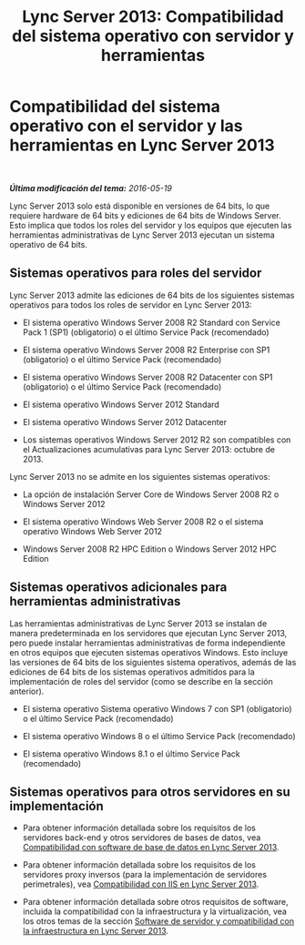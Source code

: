 ﻿---
title: "Lync Server 2013: Compatibilidad del sistema operativo con servidor y herramientas"
TOCTitle: Compatibilidad del sistema operativo con el servidor y las herramientas
ms:assetid: b65a0956-f90d-48d0-ac61-558e67339084
ms:mtpsurl: https://technet.microsoft.com/es-es/library/Gg412883(v=OCS.15)
ms:contentKeyID: 48276427
ms.date: 01/07/2017
mtps_version: v=OCS.15
ms.translationtype: HT
---

# Compatibilidad del sistema operativo con el servidor y las herramientas en Lync Server 2013

 

_**Última modificación del tema:** 2016-05-19_

Lync Server 2013 solo está disponible en versiones de 64 bits, lo que requiere hardware de 64 bits y ediciones de 64 bits de Windows Server. Esto implica que todos los roles del servidor y los equipos que ejecuten las herramientas administrativas de Lync Server 2013 ejecutan un sistema operativo de 64 bits.

## Sistemas operativos para roles del servidor

Lync Server 2013 admite las ediciones de 64 bits de los siguientes sistemas operativos para todos los roles de servidor en Lync Server 2013:

  - El sistema operativo Windows Server 2008 R2 Standard con Service Pack 1 (SP1) (obligatorio) o el último Service Pack (recomendado)

  - El sistema operativo Windows Server 2008 R2 Enterprise con SP1 (obligatorio) o el último Service Pack (recomendado)

  - El sistema operativo Windows Server 2008 R2 Datacenter con SP1 (obligatorio) o el último Service Pack (recomendado)

  - El sistema operativo Windows Server 2012 Standard

  - El sistema operativo Windows Server 2012 Datacenter

  - Los sistemas operativos Windows Server 2012 R2 son compatibles con el Actualizaciones acumulativas para Lync Server 2013: octubre de 2013.

Lync Server 2013 no se admite en los siguientes sistemas operativos:

  - La opción de instalación Server Core de Windows Server 2008 R2 o Windows Server 2012

  - El sistema operativo Windows Web Server 2008 R2 o el sistema operativo Windows Web Server 2012

  - Windows Server 2008 R2 HPC Edition o Windows Server 2012 HPC Edition

## Sistemas operativos adicionales para herramientas administrativas

Las herramientas administrativas de Lync Server 2013 se instalan de manera predeterminada en los servidores que ejecutan Lync Server 2013, pero puede instalar herramientas administrativas de forma independiente en otros equipos que ejecuten sistemas operativos Windows. Esto incluye las versiones de 64 bits de los siguientes sistema operativos, además de las ediciones de 64 bits de los sistemas operativos admitidos para la implementación de roles del servidor (como se describe en la sección anterior).

  - El sistema operativo Sistema operativo Windows 7 con SP1 (obligatorio) o el último Service Pack (recomendado)

  - El sistema operativo Windows 8 o el último Service Pack (recomendado)

  - El sistema operativo Windows 8.1 o el último Service Pack (recomendado)

## Sistemas operativos para otros servidores en su implementación

  - Para obtener información detallada sobre los requisitos de los servidores back-end y otros servidores de bases de datos, vea [Compatibilidad con software de base de datos en Lync Server 2013](lync-server-2013-database-software-support.md).

  - Para obtener información detallada sobre los requisitos de los servidores proxy inversos (para la implementación de servidores perimetrales), vea [Compatibilidad con IIS en Lync Server 2013](lync-server-2013-iis-support.md).

  - Para obtener información detallada sobre otros requisitos de software, incluida la compatibilidad con la infraestructura y la virtualización, vea los otros temas de la sección [Software de servidor y compatibilidad con la infraestructura en Lync Server 2013](lync-server-2013-server-software-and-infrastructure-support.md).

